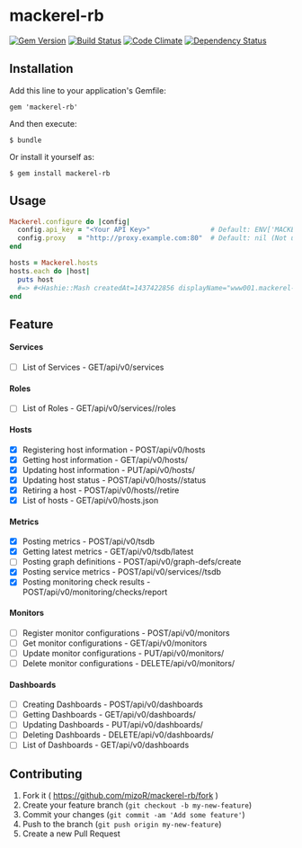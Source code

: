 # mackerel-rb
[![Gem Version](https://badge.fury.io/rb/mackerel-rb.svg)](http://badge.fury.io/rb/mackerel-rb)
[![Build Status](https://travis-ci.org/mizoR/mackerel-rb.svg)](https://travis-ci.org/mizoR/mackerel-rb)
[![Code Climate](https://codeclimate.com/github/mizoR/mackerel-rb/badges/gpa.svg)](https://codeclimate.com/github/mizoR/mackerel-rb)
[![Dependency Status](https://gemnasium.com/mizoR/mackerel-rb.svg)](https://gemnasium.com/mizoR/mackerel-rb)


## Installation

Add this line to your application's Gemfile:

    gem 'mackerel-rb'

And then execute:

    $ bundle

Or install it yourself as:

    $ gem install mackerel-rb

## Usage

```rb
Mackerel.configure do |config|
  config.api_key = "<Your API Key>"               # Default: ENV['MACKEREL_APIKEY']
  config.proxy   = "http://proxy.example.com:80"  # Default: nil (Not use http proxy)
end

hosts = Mackerel.hosts
hosts.each do |host|
  puts host
  #=> #<Hashie::Mash createdAt=1437422856 displayName="www001.mackerel-rb.dev" id="Dummmmmmmmy", ..., status="standby" type="unknown">
end
```

## Feature

#### Services

- [ ] List of Services - GET/api/v0/services

#### Roles

- [ ] List of Roles - GET/api/v0/services/<serviceName>/roles

#### Hosts

- [x] Registering host information - POST/api/v0/hosts
- [x] Getting host information - GET/api/v0/hosts/<hostId>
- [x] Updating host information - PUT/api/v0/hosts/<hostId>
- [x] Updating host status - POST/api/v0/hosts/<hostId>/status
- [x] Retiring a host - POST/api/v0/hosts/<hostId>/retire
- [x] List of hosts - GET/api/v0/hosts.json

#### Metrics

- [x] Posting metrics - POST/api/v0/tsdb
- [x] Getting latest metrics - GET/api/v0/tsdb/latest
- [ ] Posting graph definitions - POST/api/v0/graph-defs/create
- [x] Posting service metrics - POST/api/v0/services/<serviceName>/tsdb
- [x] Posting monitoring check results - POST/api/v0/monitoring/checks/report

#### Monitors

- [ ] Register monitor configurations - POST/api/v0/monitors
- [ ] Get monitor configurations - GET/api/v0/monitors
- [ ] Update monitor configurations - PUT/api/v0/monitors/<monitorId>
- [ ] Delete monitor configurations - DELETE/api/v0/monitors/<monitorId>

#### Dashboards

- [ ] Creating Dashboards - POST/api/v0/dashboards
- [ ] Getting Dashboards - GET/api/v0/dashboards/<dashboardId>
- [ ] Updating Dashboards - PUT/api/v0/dashboards/<dashboardId>
- [ ] Deleting Dashboards - DELETE/api/v0/dashboards/<dashboardId>
- [ ] List of Dashboards - GET/api/v0/dashboards

## Contributing

1. Fork it ( https://github.com/mizoR/mackerel-rb/fork )
2. Create your feature branch (`git checkout -b my-new-feature`)
3. Commit your changes (`git commit -am 'Add some feature'`)
4. Push to the branch (`git push origin my-new-feature`)
5. Create a new Pull Request
